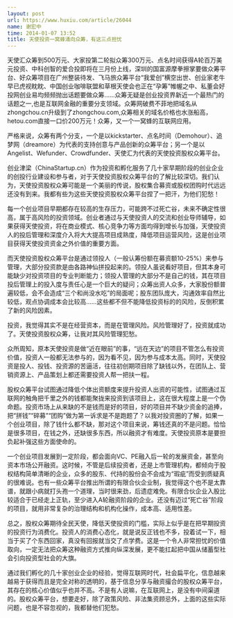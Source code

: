 ```yaml
---
layout: post
url: https://www.huxiu.com/article/26044
name: 谢宏中
time: 2014-01-07 13:52
title: 天使投资一窝蜂涌向众筹，有这三点担忧
---
```

天使汇众筹到500万元、大家投第二轮拟众筹300万元、点名时间获得A轮百万美元投资、中科创智的爱合投即将在三月份上线，深圳的国富源摩拳擦掌要做众筹平台、好众筹项目在广州整装待发、飞马旅众筹平台“我爱创”横空出世、创业家老牛早已虎视眈眈、中国创业咖啡联盟和草根天使会也正在“孕筹”帷幄之中、私董会好投网创业易均频频抛出话题要做众筹……众筹无疑是创业投资界新近一个最热门的话题之一,也是互联网金融的重要分支领域。众筹网破费不菲地把域名从zhongchou.cn升级到了zhongchou.com,众筹相关的域名价格也水涨船高，hetou.com直接一口价200万元！众筹，又一个一窝蜂的互联网应用。

严格来说，众筹有两个分支，一个是以kickstarter、点名时间（Demohour）、追梦网（dreamore）为代表的支持创意与产品创新的众筹平台；另一个是以Angelist、Wefunder、Crowdfunder、天使汇为代表的天使投资股权众筹平台。

创业津梁（ChinaStartup.cn）作为投资和孵化服务了几十家早期阶段的创业企业的创投行业建设和参与者，对于天使投资股权众筹平台的了解比较深切。我们认为，天使投资股权众筹可能是一个美丽的传说，股权集合募资或股权团购时代远远还没有到来。我都有些为这些天使投资股权众筹平台捏了一把汗，为他们犯愁！

每一个创业项目早期都存在较高的生存压力，可能跨不过死亡谷，未来不确定性很高，属于高风险的投资领域。创业者通过与天使投资人的交流和创业导师辅导，如果获得天使投资，将在商业模式、核心竞争力等方面均得到增长与加强，天使投资人的投后管理和深度介入将大大提高项目成熟度，降低项目运营风险，这是创业项目获得天使投资资金之外价值的重要方面。

而天使投资股权众筹平台是通过领投人（一般认筹份额在募资额10-25%）来参与管理，大部分投资款是由各路神仙拼投起来的。领投人虽说看好项目，但其本身可能缺少对投资项目的专业判断能力；领投人管理的大部分不是自己的钱，其在项目投后管理上的投入度与责任心是一个巨大的疑问；众筹出资人众多，大家股份额普遍较低，会不会造成“三个和尚没水吃”的局面呢；股东团队庞大，沟通效率自然比较低，观点协调成本会比较高……这些都不但不能降低投资标的的风险，反倒积累了新的风险因素。

投资，我觉得其实不是在经营资本，而是在管理风险。风险管理好了，投资就成功了。天使投资股权众筹，让我对其风险管理犯愁。

众所周知，原本天使投资是做“近在眼前”的事，“远在天边”的项目不管怎么有投资价值，投资人一般都无法参与的，因为看不见，因为参与成本太高。同时，天使投资是投人、投钱、投资源的苦逼活，往往初创期项目除了缺钱以外，在团队上、营销资源上、产品策划上都还需要投资人帮一把扶一程。

股权众筹平台试图通过降低个体出资额度来提升投资人出资的可能性，试图通过互联网的触角把千里之外的钱都能聚拢来投资到该项目上，这在很大程度上是一个伪命题。投资市场上从来缺的不是钱而是好的项目，好的项目并不缺少资金的追捧，把“拼钱”“碎募”“团购”做为第一诉求是不是跑题了？以我对投资圈的了解，如果一个创业项目，除了钱什么都不缺，那对这个项目来说，筹钱还真的不是问题。恰恰是很多项目，在钱之外，还缺很多东西，所以融资才有难度。天使投资原本是要担负起补强这些方面使命的。

一个创业项目发展到一定阶段，都会面向VC、PE融入后一轮的发展资金，甚至向资本市场公开融资。这时候，不管是后续投资者，还是上市管理机构，都倾向于股权结构简单清晰的企业，众多的股东、代持的股份会不会成为“瑕疵”而受到质疑真的很难说。也有一些众筹平台推出所谓的有限合伙企业制，我觉得这个也不是太靠谱，就跟小病就打头孢一个道理，当时很来劲，后遗症难免。有限合伙企业入股比较适合于已经走上正轨，至少进入A轮融资阶段的企业。还没有迈过“死亡谷”阶段的项目，就用非常复杂的治理结构和机构化操作，成本高、适用性差。

总之，股权众筹期待全民天使，降低天使投资的门槛，实际上似乎是在把早期投资的投资行为消费化。投资人的消费心态化，就是说反正钱也不多，投着试一下，相当于买了个东西回家，真没有回报就当交了点学费。这是一个令人非常担忧的价值取向，一定无法把众筹这种融资方式推向纵深发展，更不能扛起把中国从储蓄型社会引向投资型社会的大旗。

通过我们孵化的几十家创业企业的经验，觉得互联网时代，社会扁平化，信息越来越易于获得而且是完全对称的透明的，基于信息分享与融资撮合的股权众筹平台，其存在的核心价值似乎也并不高。不是有人说嘛，在互联网上，是没有中间渠道的。股权众筹平台，想要走好，除了政策风险、非法集资顾忌外，上面的这些实际问题，也是不容忽视的，我都替他们犯愁。

